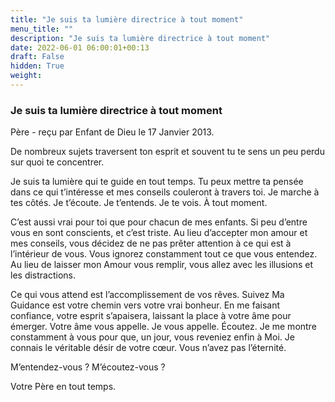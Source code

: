```yaml
---
title: "Je suis ta lumière directrice à tout moment"
menu_title: ""
description: "Je suis ta lumière directrice à tout moment"
date: 2022-06-01 06:00:01+00:13
draft: False
hidden: True
weight:
---
```

### Je suis ta lumière directrice à tout moment

Père - reçu par Enfant de Dieu le 17 Janvier 2013.

De nombreux sujets traversent ton esprit et souvent tu te sens un peu perdu sur quoi te concentrer.

Je suis ta lumière qui te guide en tout temps. Tu peux mettre ta pensée dans ce qui t’intéresse et mes conseils couleront à travers toi. Je marche à tes côtés. Je t’écoute. Je t’entends. Je te vois. À tout moment.

C’est aussi vrai pour toi que pour chacun de mes enfants. Si peu d’entre vous en sont conscients, et c’est triste. Au lieu d’accepter mon amour et mes conseils, vous décidez de ne pas prêter attention à ce qui est à l’intérieur de vous. Vous ignorez constamment tout ce que vous entendez. Au lieu de laisser mon Amour vous remplir, vous allez avec les illusions et les distractions.

Ce qui vous attend est l’accomplissement de vos rêves. Suivez Ma Guidance est votre chemin vers votre vrai bonheur. En me faisant confiance, votre esprit s’apaisera, laissant la place à votre âme pour émerger. Votre âme vous appelle. Je vous appelle. Écoutez. Je me montre constamment à vous pour que, un jour, vous reveniez enfin à Moi. Je connais le véritable désir de votre cœur. Vous n’avez pas l’éternité.

M’entendez-vous ? M’écoutez-vous ?

Votre Père en tout temps.
